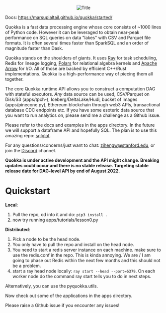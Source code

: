 <p align="center">
  <img src="https://github.com/marsupialtail/quokka/blob/master/docs/quokka-banner.png?raw=true" alt="Title"/>
</p>

Docs: https://marsupialtail.github.io/quokka/started/

Quokka is a fast data processing engine whose core consists of ~1000 lines of Python code. However it can be leveraged to obtain near-peak performance on SQL queries on data "lakes" with CSV and Parquet file formats. It is often several times faster than SparkSQL and an order of magnitude faster than Dask.

Quokka stands on the shoulders of giants. It uses [Ray](https://github.com/ray-project/ray) for task scheduling, Redis for lineage logging, [Polars](https://github.com/pola-rs/polars) for relational algebra kernels and [Apache Arrow](https://github.com/apache/arrow) for I/O. All of those are backed by efficient C++/Rust implementations. Quokka is a high-performance way of piecing them all together.

The core Quokka runtime API allows you to construct a computation DAG with stateful executors. *Any* data source can be used, CSV/Parquet on Disk/S3 (apps/tpch-), Iceberg/DeltaLake/Hudi, bucket of images (apps/pinecone.py), Ethereum blockchain through web3 APIs, transactional database CDC endpoints etc. If you have some esoteric data source that you want to run analytics on, please send me a challenge as a Github issue. 

Please refer to the docs and examples in the apps directory. In the future we will support a dataframe API and hopefully SQL. The plan is to use this amazing repo: [sqlglot](https://github.com/tobymao/sqlglot).

For any questions/concerns/just want to chat: zihengw@stanford.edu, or join the [Discord](https://discord.gg/yGcsSZdT) channel.

**Quokka is under active development and the API might change. Breaking updates could occur and there is no stable release. Targeting stable release date for DAG-level API by end of August 2022**.

# Quickstart

**Local**: 
1) Pull the repo, cd into it and do:
```pip3 install .```
2) now try running apps/tutorials/lesson0.py

**Distributed**:
1) Pick a node to be the head node.
2) You only have to pull the repo and install on the head node.
3) You need to start a redis server instance on each machine. make sure to use the redis.conf in the repo. This is kinda annoying. We are / I am going to phase out Redis within the next few months and this should not be a problem.
4) start a ray head node locally: ```ray start --head --port=6379```. On each worker node do the command ray start tells you to do in next steps.

Alternatively, you can use the pyquokka.utils.

Now check out some of the applications in the apps directory.

Please raise a Github issue if you encounter any issues!
